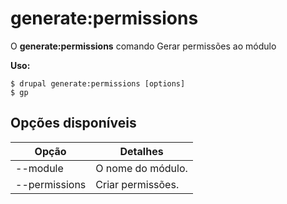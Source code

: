 # generate:permissions
O **generate:permissions** comando Gerar permissões ao módulo

**Uso:**
```
$ drupal generate:permissions [options] 
$ gp  
```

## Opções disponíveis
Opção | Detalhes
-------|-------------
--module | O nome do módulo.
--permissions | Criar permissões.
